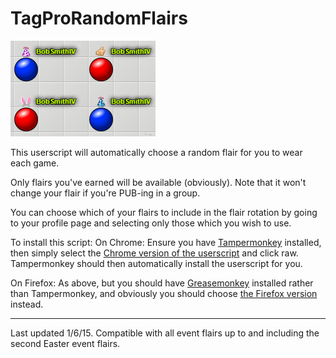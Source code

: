 # TagProRandomFlairs

![alt tag](https://raw.githubusercontent.com/BobSmithIV/TagProRandomFlairs/master/Random%20Flairs.PNG)

This userscript will automatically choose a random flair for you to wear each game. 

Only flairs you've earned will be available (obviously).  Note that it won't change your flair if you're PUB-ing in a group.  

You can choose which of your flairs to include in the flair rotation by going to your profile page and selecting only those which you wish to use.

To install this script:
On Chrome: Ensure you have [Tampermonkey](https://chrome.google.com/webstore/detail/tampermonkey/dhdgffkkebhmkfjojejmpbldmpobfkfo?hl=en) installed, then simply select the [Chrome version of the userscript](https://github.com/BobSmithIV/TagProRandomFlairs/blob/master/TagProRandomFlairsChrome.user.js)  and click raw.  Tampermonkey should then automatically install the userscript for you.  

On Firefox: As above, but you should have [Greasemonkey](https://addons.mozilla.org/en-Us/firefox/addon/greasemonkey/) installed rather than Tampermonkey, and obviously you should choose [the Firefox version](https://github.com/BobSmithIV/TagProRandomFlairs/blob/master/TagProRandomFlairsFirefox.user.js) instead.  

*****

Last updated 1/6/15.  Compatible with all event flairs up to and including the second Easter event flairs.  
